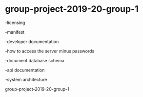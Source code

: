 # group-project-2019-20-group-1

-licensing

-manifest

-developer documentation

-how to access the server minus passwords

-document database schema

-api documentation

-system architecture

group-project-2019-20-group-1 
